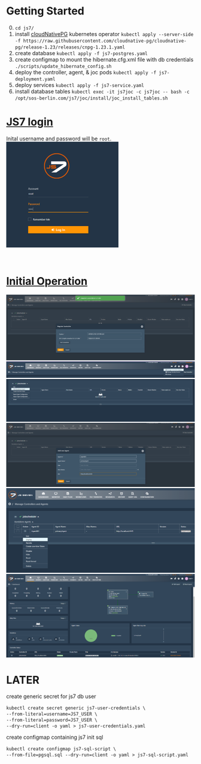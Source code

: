 # Getting Started
0. `cd js7/`
1. install [cloudNativePG](https://github.com/cloudnative-pg/cloudnative-pg/tree/main/releases "find the list of releases") kubernetes operator `kubectl apply --server-side -f https://raw.githubusercontent.com/cloudnative-pg/cloudnative-pg/release-1.23/releases/cnpg-1.23.1.yaml`
2. create database `kubectl apply -f js7-postgres.yaml`
3. create configmap to mount the hibernate.cfg.xml file with db credentials `./scripts/update_hibernate_config.sh`
4. deploy the controller, agent, & joc pods `kubectl apply -f js7-deployment.yaml`
5. deploy services `kubectl apply -f js7-service.yaml`
6. install database tables `kubectl exec -it js7joc -c js7joc -- bash -c /opt/sos-berlin.com/js7/joc/install/joc_install_tables.sh`

# [JS7 login](http://localhost:4446/)
Inital username and password will be `root`.<br>
<img src="./img/login.png" width="300">

<br>

# [Initial Operation](https://kb.sos-berlin.com/display/JS7/JS7+-+Initial+Operation)
<img src="./img/register_controller.png">
<img src="./img/manage_controllers_agents.png">
<img src="./img/add_standalone_agent.png">
<img src="./img/add_new_agent.png">
<img src="./img/deploy_agent.png">
<img src="./img/dashboard.png">

<br>

# LATER
create generic secret for js7 db user
```shell
kubectl create secret generic js7-user-credentials \ 
--from-literal=username=JS7_USER \
--from-literal=password=JS7_USER \
--dry-run=client -o yaml > js7-user-credentials.yaml
```
create configmap containing js7 init sql
```shell
kubectl create configmap js7-sql-script \
--from-file=pgsql.sql --dry-run=client -o yaml > js7-sql-script.yaml
``` 

